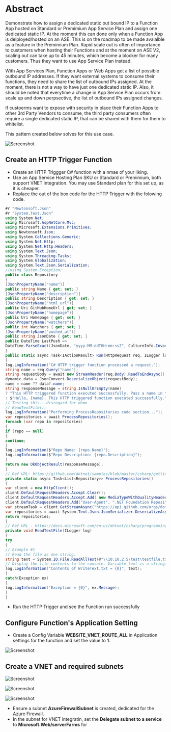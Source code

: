 # Abstract

Demonstrate how to assign a dedicated static out bound IP to a Function App hosted on Standard or Premimium App Service Plan and assign one dedicated static IP. At the moment this 
can done only when a Function App is delployed/hosted on an ASE. This is on the roadmap to be made avaialble as a feature in the Premimium Plan. Rapid scale out is often of importance to customers 
when hosting their Functions and at the moment on ASE V2, scaling out can take up to 45 minutes, which become a blocker for many customers. 
Thus they want to use App Service Plan instead. 

With App Services Plan, Function Apps or Web Apps get a list of possible outbound IP addresses. If they want external systems to consume their functions, they need to share the list of outbound IPs assigned.
At the moment, there is not a way to have just one dedicated static IP. Also, it should be noted that everytime a change in App Service Plan occurs from scale up and down perpsective,
the list of outbound IPs assigned changes.

If custoerms want to expose with security in place their Function Apps to other 3rd Party Vendors to consume, the third party consumers often require a single dedicated static IP,
that can be shared with them for them to whitelist. 

This pattern created below solves for this use case.

![Screenshot](media/app-service-function-apps/function-app-vnet-integration-dmz-reference-architectures.png)

## Create an HTTP Trigger Function
- Create an HTTP Triggger C# function with a nmae of your liking.
- Use an App Service Hosting Plan SKU or Standard or Premimium, both support VNET integration. You may use Standard plan for this set up, as it is cheaper.
- Replace the out of the box code for the HTTP Trigger with the folowing code.

```` C#
#r "Newtonsoft.Json"
#r "System.Text.Json"
using System.Net;
using Microsoft.AspNetCore.Mvc;
using Microsoft.Extensions.Primitives;
using Newtonsoft.Json;
using System.Collections.Generic;
using System.Net.Http;
using System.Net.Http.Headers;
using System.Text.Json;
using System.Threading.Tasks;
using System.Globalization;
using System.Text.Json.Serialization;
//using System.Exception;
public class Repository
{
[JsonPropertyName("name")]
public string Name { get; set; }
[JsonPropertyName("description")]
public string Description { get; set; }
[JsonPropertyName("html_url")]
public Uri GitHubHomeUrl { get; set; }
[JsonPropertyName("homepage")]
public Uri Homepage { get; set; }
[JsonPropertyName("watchers")]
public int Watchers { get; set; }
[JsonPropertyName("pushed_at")]
public string JsonDate { get; set; }
public DateTime LastPush =>
DateTime.ParseExact(JsonDate, "yyyy-MM-ddTHH:mm:ssZ", CultureInfo.InvariantCulture);
}
public static async Task<IActionResult> Run(HttpRequest req, ILogger log)
{ 
log.LogInformation("C# HTTP trigger function processed a request.");
string name = req.Query["name"];
string requestBody = await new StreamReader(req.Body).ReadToEndAsync();
dynamic data = JsonConvert.DeserializeObject(requestBody);
name = name ?? data?.name;
string responseMessage = string.IsNullOrEmpty(name)
? "This HTTP triggered function executed successfully. Pass a name in the query string or in the request body for a personalized response."
: $"Hello, {name}. This HTTP triggered function executed successfully.";
// Testing this...disregard for demo
// ReadTextFile();
log.LogInformation("Performing ProcessRepositories code section...");
var repositories = await ProcessRepositories();
foreach (var repo in repositories)
{
if (repo == null)
{
continue;
}
log.LogInformation($"Repo Name: {repo.Name}");
log.LogInformation($"Repo Description: {repo.Description}");
}
return new OkObjectResult(responseMessage);
}
// Ref URL: https://github.com/dotnet/samples/blob/master/csharp/getting-started/console-webapiclient/Program.cs
private static async Task<List<Repository>> ProcessRepositories()
{
var client = new HttpClient();
client.DefaultRequestHeaders.Accept.Clear();
client.DefaultRequestHeaders.Accept.Add( new MediaTypeWithQualityHeaderValue("application/vnd.github.v3+json") );
client.DefaultRequestHeaders.Add("User-Agent", ".NET Foundation Repository Reporter");
var streamTask = client.GetStreamAsync("https://api.github.com/orgs/dotnet/repos");
var repositories = await System.Text.Json.JsonSerializer.DeserializeAsync<List<Repository>>(await streamTask);
return repositories;
}
// Ref URL - https://docs.microsoft.com/en-us/dotnet/csharp/programming-guide/file-system/how-to-read-from-a-text-file
private void ReadTextFile(ILogger log)
{
try
{
// Example #1
// Read the file as one string.
string text = System.IO.File.ReadAllText(@"\\10.10.2.5\test\testfile.txt");
// Display the file contents to the console. Variable text is a string.
log.LogInformation("Contents of WriteText.txt = {0}", text);
}
catch(Exception ex)
{
log.LogInformation("Exception = {0}", ex.Message);
}
}

````
 - Run the HTTP Trigger and see the Function run successfully

## Configure Function's Application Setting
- Create a Config Variable **WEBSITE_VNET_ROUTE_ALL** in Application settings for the function and set the value to **1**.

![Screenshot](media/app-service-function-apps/Set-website-vnet-route-all-to-1-function-app-configuration.png)

## Create a VNET and required subnets

![Screenshot](media/app-service-function-apps/VNET-with-AzureFirewallSubnet.png)

![Screenshot](media/app-service-function-apps/Subnet-for-VNET-integration-resize.png)

![Screenshot](media/app-service-function-apps/VNET-integrationsubnet-delegate-subnet-to-server-farmpng-resize.png)

- Ensure a subnet **AzureFirewallSubnet** is created, dedicated for the Azure Firewall.
- In the subnet for VNET integratin, set the **Delegate subnet to a service** to **Microsoft.Web/serverFarms** for 


